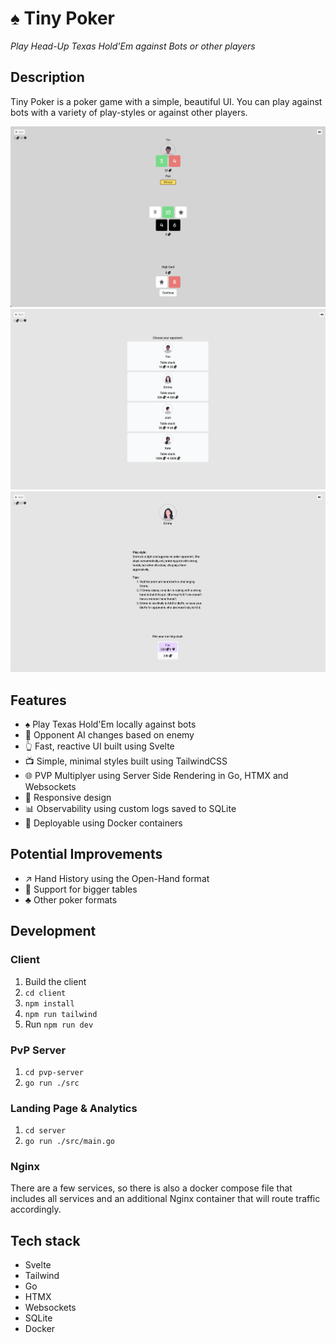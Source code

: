 # ♠️ Tiny Poker
*Play Head-Up Texas Hold'Em against Bots or other players*

## Description
Tiny Poker is a poker game with a simple, beautiful UI. You can play against bots with a variety of play-styles
or against other players.

![Hand End](./docs/image-hand-end.png)
![Opponent](./docs/image-opponents.png)
![Opponent Emma](./docs/image-opponent-emma.png)

## Features
- ♠️ Play Texas Hold'Em locally against bots
- 🤖 Opponent AI changes based on enemy
- 👆 Fast, reactive UI built using Svelte
- 📺 Simple, minimal styles built using TailwindCSS
- 🌐 PVP Multiplyer using Server Side Rendering in Go, HTMX and Websockets
- 📱 Responsive design
- 📊 Observability using custom logs saved to SQLite
- 🚢 Deployable using Docker containers

## Potential Improvements
- ↗️ Hand History using the Open-Hand format
- 👥 Support for bigger tables
- ♣️ Other poker formats

## Development

### Client

1. Build the client
  1. `cd client`
  2. `npm install`
  3. `npm run tailwind`
2. Run `npm run dev`

### PvP Server

1. `cd pvp-server`
2. `go run ./src`

### Landing Page & Analytics

1. `cd server`
2. `go run ./src/main.go`


### Nginx

There are a few services, so there is also a docker compose file that includes all services and an additional Nginx container
that will route traffic accordingly.

## Tech stack
- Svelte
- Tailwind
- Go
- HTMX
- Websockets
- SQLite
- Docker

